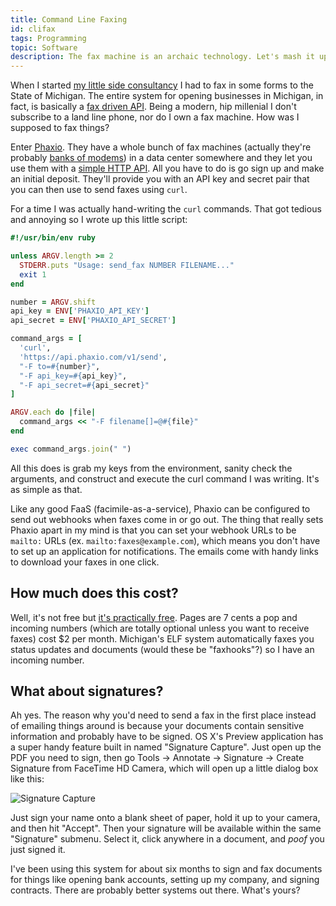 ```yaml
---
title: Command Line Faxing
id: clifax
tags: Programming
topic: Software
description: The fax machine is an archaic technology. Let's mash it up with another one!
---
```


When I started [my little side consultancy](/consulting) I had to fax in some forms to the State of Michigan. The entire system for opening businesses in Michigan, in fact, is basically a [fax driven API](https://www.michigan.gov/lara/0,4601,7-154-35299_61343_35413-135307--,00.html). Being a modern, hip millenial I don't subscribe to a land line phone, nor do I own a fax machine. How was I supposed to fax things?

Enter [Phaxio](https://www.phaxio.com). They have a whole bunch of fax machines (actually they're probably [banks of modems](http://en.wikipedia.org/wiki/Modem#mediaviewer/File:Modem-bank-1.jpg)) in a data center somewhere and they let you use them with a [simple HTTP API](http://www.phaxio.com/docs/). All you have to do is go sign up and make an initial deposit. They'll provide you with an API key and secret pair that you can then use to send faxes using `curl`.

For a time I was actually hand-writing the `curl` commands. That got tedious and annoying so I wrote up this little script:

```ruby
#!/usr/bin/env ruby

unless ARGV.length >= 2
  STDERR.puts "Usage: send_fax NUMBER FILENAME..."
  exit 1
end

number = ARGV.shift
api_key = ENV['PHAXIO_API_KEY']
api_secret = ENV['PHAXIO_API_SECRET']

command_args = [
  'curl',
  'https://api.phaxio.com/v1/send',
  "-F to=#{number}",
  "-F api_key=#{api_key}",
  "-F api_secret=#{api_secret}"
]

ARGV.each do |file|
  command_args << "-F filename[]=@#{file}"
end

exec command_args.join(" ")
```

All this does is grab my keys from the environment, sanity check the arguments, and construct and execute the curl command I was writing. It's as simple as that.

Like any good FaaS (facimile-as-a-service), Phaxio can be configured to send out webhooks when faxes come in or go out. The thing that really sets Phaxio apart in my mind is that you can set your webhook URLs to be `mailto:` URLs (ex. `mailto:faxes@example.com`), which means you don't have to set up an application for notifications. The emails come with handy links to download your faxes in one click.

## How much does this cost?

Well, it's not free but [it's practically free](https://www.phaxio.com/pricing). Pages are 7 cents a pop and incoming numbers (which are totally optional unless you want to receive faxes) cost $2 per month. Michigan's ELF system automatically faxes you status updates and documents (would these be "faxhooks"?) so I have an incoming number.

## What about signatures?

Ah yes. The reason why you'd need to send a fax in the first place instead of emailing things around is because your documents contain sensitive information and probably have to be signed. OS X's Preview application has a super handy feature built in named "Signature Capture". Just open up the PDF you need to sign, then go Tools -> Annotate -> Signature -> Create Signature from FaceTime HD Camera, which will open up a little dialog box like this:

![Signature Capture](http://d2s7foagexgnc2.cloudfront.net/files/484d28b8d0ca571d68ee/signature_capture-2.png)

Just sign your name onto a blank sheet of paper, hold it up to your camera, and then hit "Accept". Then your signature will be available within the same "Signature" submenu. Select it, click anywhere in a document, and *poof* you just signed it.

I've been using this system for about six months to sign and fax documents for things like opening bank accounts, setting up my company, and signing contracts. There are probably better systems out there. What's yours?
